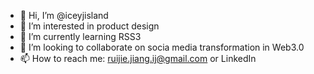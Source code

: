 - 👋 Hi, I’m @iceyjisland
- 👀 I’m interested in product design 
- 🌱 I’m currently learning RSS3
- 💞️ I’m looking to collaborate on socia media transformation in Web3.0
- 📫 How to reach me: ruijie.jiang.ij@gmail.com or LinkedIn

<!---
iceyjisland/iceyjisland is a ✨ special ✨ repository because its `README.md` (this file) appears on your GitHub profile.
You can click the Preview link to take a look at your changes.
--->
